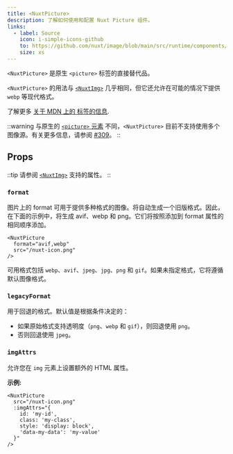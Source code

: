 ```yaml
---
title: <NuxtPicture>
description: 了解如何使用和配置 Nuxt Picture 组件。
links:
  - label: Source
    icon: i-simple-icons-github
    to: https://github.com/nuxt/image/blob/main/src/runtime/components/nuxt-picture.ts
    size: xs
---
```


`<NuxtPicture>` 是原生 `<picture>` 标签的直接替代品。

`<NuxtPicture>` 的用法与 [`<NuxtImg>`](/docs/image/nuxt-img) 几乎相同，但它还允许在可能的情况下提供 `webp` 等现代格式。

了解更多 [关于 MDN 上的 <picture> 标签的信息](https://developer.mozilla.org/en-US/docs/Web/HTML/Element/picture).

::warning
与原生的 [`<picture>` 元素](https://developer.mozilla.org/en-US/docs/Web/HTML/Element/picture) 不同，`<NuxtPicture>` 目前不支持使用多个图像源。有关更多信息，请参阅 [#309](https://github.com/nuxt/image/issues/309)。
::

## Props

::tip
请参阅 [`<NuxtImg>`](/docs/image/usage/nuxt-img#props) 支持的属性。
::

### `format`

图片上的 format 可用于提供多种格式的图像。将自动生成一个旧版格式。因此，在下面的示例中，将生成 avif、webp 和 png。它们将按照添加到 format 属性的相同顺序添加。

```vue
<NuxtPicture
  format="avif,webp"
  src="/nuxt-icon.png"
/>
```

可用格式包括 `webp`、`avif`、`jpeg`、`jpg`、`png` 和 `gif`。如果未指定格式，它将遵循默认图像格式。

### `legacyFormat`

用于回退的格式。默认值是根据条件决定的：

- 如果原始格式支持透明度（`png`、`webp` 和 `gif`），则回退使用 `png`。
- 否则回退使用 `jpeg`。

### `imgAttrs`

允许您在 `img` 元素上设置额外的 HTML 属性。

**示例:**

```vue
<NuxtPicture
  src="/nuxt-icon.png"
  :imgAttrs="{
    id: 'my-id',
    class: 'my-class',
    style: 'display: block',
    'data-my-data': 'my-value'
  }"
/>
```
